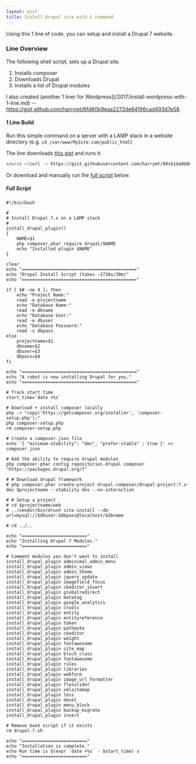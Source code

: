 ```yaml
---
layout: post
title: Install Drupal site with 1 command
---
```


<div class="message">
Using this 1 line of code, you can setup and install a Drupal 7 website.
</div>


### Line Overview

The following shell script, sets up a Drupal site.

1. Installs composer
2. Downloads Drupal
3. Installs a list of Drupal modules


I also created (another 1 liner for Wordpress](/2017/install-wordpress-with-1-line.md) -- https://gist.github.com/harrymt/6fd60b9eaa2272de64196cad493d7e58. 


#### 1 Line Build

Run this simple command on a server with a LAMP stack in a website directory (e.g. `cd /var/www/MySite.com/public_html`)

The line downloads [this gist](https://gist.github.com/harrymt/89cb1da0b08b8b41efa5b3d3887e34a7) and runs it.

```bash
source <(curl -s https://gist.githubusercontent.com/harrymt/89cb1da0b08b8b41efa5b3d3887e34a7/raw/50eb17909aa186ee60c9bf3ec9d8a0bf07d01116/drupal-7.sh)
```

Or download and manually run the [full script](https://gist.github.com/harrymt/89cb1da0b08b8b41efa5b3d3887e34a7) below.


##### Full Script

```
#!/bin/bash

#
# Install Drupal 7.x on a LAMP stack
#
install_drupal_plugin()
{
	NAME=$1
	php composer.phar require drupal/$NAME
	echo "Installed plugin $NAME"
}

clear
echo "============================================"
echo "Drupal Install Script (takes ~1736s/30m)"
echo "============================================"

if [ $# -ne 4 ]; then
	echo "Project Name:"
	read -e projectname
	echo "Database Name:"
	read -e dbname
	echo "Database User:"
	read -e dbuser
	echo "Database Password:"
	read -s dbpass
else
	projectname=$1
	dbname=$2
	dbuser=$3
	dbpass=$4
fi

echo "============================================"
echo "A robot is now installing Drupal for you."
echo "============================================"

# Track start time
start_time=`date +%s`

# Download + install composer locally
php -r "copy('https://getcomposer.org/installer', 'composer-setup.php');"
php composer-setup.php
rm composer-setup.php

# Create a composer.json file
echo '{ "minimum-stability": "dev", "prefer-stable" : true }' >> composer.json

# Add the ability to require drupal modules
php composer.phar config repositories.drupal composer "https://packages.drupal.org/7"

# # Download drupal framework
# php composer.phar create-project drupal-composer/drupal-project:7.x-dev $projectname --stability dev --no-interaction

# # Setup a project
# cd $projectname/web
# ../vendor/bin/drush site-install --db-url=mysql://$dbuser:$dbpass@localhost/$dbname

# cd ../..

echo "========================="
echo "Installing Drupal 7 Modules."
echo "========================="

# Comment modules you don't want to install
install_drupal_plugin adminimal_admin_menu
install_drupal_plugin admin_views
install_drupal_plugin admin_theme
install_drupal_plugin jquery_update
install_drupal_plugin imagefield_focus
install_drupal_plugin ckeditor_insert
install_drupal_plugin globalredirect
install_drupal_plugin metatag
install_drupal_plugin google_analytics
install_drupal_plugin ctools
install_drupal_plugin entity
install_drupal_plugin entityreference
install_drupal_plugin token
install_drupal_plugin pathauto
install_drupal_plugin ckeditor
install_drupal_plugin weight
install_drupal_plugin fontawesome
install_drupal_plugin site_map
install_drupal_plugin block_class
install_drupal_plugin fontawesome
install_drupal_plugin rules
install_drupal_plugin libraries
install_drupal_plugin webform
install_drupal_plugin image_url_formatter
install_drupal_plugin flexslider
install_drupal_plugin xmlsitemap
install_drupal_plugin less
install_drupal_plugin devel
install_drupal_plugin menu_block
install_drupal_plugin backup_migrate
install_drupal_plugin insert

# Remove bash script if it exists
rm drupal-7.sh

echo "========================="
echo "Installation is complete."
echo Run time is $(expr `date +%s` - $start_time) s
echo "========================="
```
